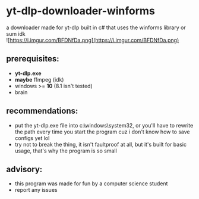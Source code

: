 # yt-dlp-downloader-winforms
a downloader made for yt-dlp built in c# that uses the winforms library or sum idk  
![https://i.imgur.com/BFDNfDa.png](https://i.imgur.com/BFDNfDa.png)

## prerequisites:
- **yt-dlp.exe**
- **maybe** ffmpeg (idk)  
- windows >= **10** (8.1 isn't tested)  
- brain   

## recommendations:
- put the yt-dlp.exe file into c:\windows\system32, or you'll have to rewrite the path every time you start the program cuz i don't know how to save configs yet lol  
- try not to break the thing, it isn't faultproof at all, but it's built for basic usage, that's why the program is so small  

## advisory:
- this program was made for fun by a computer science student  
- report any issues
